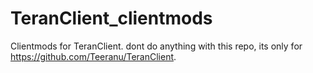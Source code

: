 # TeranClient_clientmods
Clientmods for TeranClient. dont do anything with this repo, its only for https://github.com/Teeranu/TeranClient.
